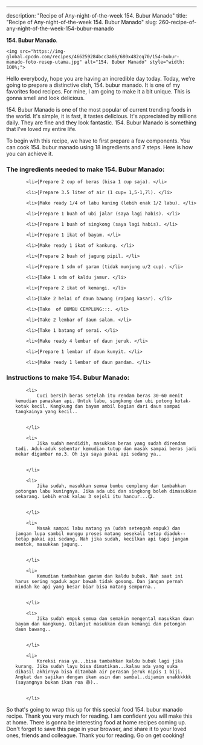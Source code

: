 ---
description: "Recipe of Any-night-of-the-week 154. Bubur Manado"
title: "Recipe of Any-night-of-the-week 154. Bubur Manado"
slug: 260-recipe-of-any-night-of-the-week-154-bubur-manado

<p>
	<strong>154. Bubur Manado</strong>. 
	
</p>
<p>
	
	<img src="https://img-global.cpcdn.com/recipes/466259284bcc3a86/680x482cq70/154-bubur-manado-foto-resep-utama.jpg" alt="154. Bubur Manado" style="width: 100%;">
	
	
</p>
<p>
	Hello everybody, hope you are having an incredible day today. Today, we're going to prepare a distinctive dish, 154. bubur manado. It is one of my favorites food recipes. For mine, I am going to make it a bit unique. This is gonna smell and look delicious.
</p>
	
<p>
	154. Bubur Manado is one of the most popular of current trending foods in the world. It's simple, it is fast, it tastes delicious. It's appreciated by millions daily. They are fine and they look fantastic. 154. Bubur Manado is something that I've loved my entire life.
</p>
<p>
	
</p>

<p>
To begin with this recipe, we have to first prepare a few components. You can cook 154. bubur manado using 18 ingredients and 7 steps. Here is how you can achieve it.
</p>

<h3>The ingredients needed to make 154. Bubur Manado:</h3>

<ol>
	
		<li>{Prepare 2 cup of beras (bisa 1 cup saja). </li>
	
		<li>{Prepare 3.5 liter of air (1 cup= 1,5-1,7l). </li>
	
		<li>{Make ready 1/4 of labu kuning (lebih enak 1/2 labu). </li>
	
		<li>{Prepare 1 buah of ubi jalar (saya lagi habis). </li>
	
		<li>{Prepare 1 buah of singkong (saya lagi habis). </li>
	
		<li>{Prepare 1 ikat of bayam. </li>
	
		<li>{Make ready 1 ikat of kankung. </li>
	
		<li>{Prepare 2 buah of jagung pipil. </li>
	
		<li>{Prepare 1 sdm of garam (tidak munjung u/2 cup). </li>
	
		<li>{Take 1 sdm of kaldu jamur. </li>
	
		<li>{Prepare 2 ikat of kemangi. </li>
	
		<li>{Take 2 helai of daun bawang (rajang kasar). </li>
	
		<li>{Take  of BUMBU CEMPLUNG:::. </li>
	
		<li>{Take 2 lembar of daun salam. </li>
	
		<li>{Take 1 batang of serai. </li>
	
		<li>{Make ready 4 lembar of daun jeruk. </li>
	
		<li>{Prepare 1 lembar of daun kunyit. </li>
	
		<li>{Make ready 1 lembar of daun pandan. </li>
	
</ol>
<p>
	
</p>

<h3>Instructions to make 154. Bubur Manado:</h3>

<ol>
	
		<li>
			Cuci bersih beras setelah itu rendam beras 30-60 menit kemudian panaskan api. Untuk labu, singkong dan ubi potong kotak-kotak kecil. Kangkung dan bayam ambil bagian dari daun sampai tangkainya yang kecil..
			
			
		</li>
	
		<li>
			Jika sudah mendidih, masukkan beras yang sudah direndam tadi. Aduk-aduk sebentar kemudian tutup dan masak sampai beras jadi mekar digambar no.3. Oh iya saya pakai api sedang ya..
			
			
		</li>
	
		<li>
			Jika sudah, masukkan semua bumbu cemplung dan tambahkan potongan labu kuningnya. Jika ada ubi dan singkong boleh dimasukkan sekarang. Lebih enak kalau 3 sejoli itu hancur...😋.
			
			
		</li>
	
		<li>
			Masak sampai labu matang ya (udah setengah empuk) dan jangan lupa sambil nunggu proses matang sesekali tetap diaduk--tetap pakai api sedang. Nah jika sudah, kecilkan api tapi jangan mentok, masukkan jagung..
			
			
		</li>
	
		<li>
			Kemudian tambahkan garam dan kaldu bubuk. Nah saat ini harus sering ngaduk agar bawah tidak gosong. Dan jangan pernah mindah ke api yang besar biar bisa matang sempurna..
			
			
		</li>
	
		<li>
			Jika sudah empuk semua dan semakin mengental masukkan daun bayam dan kangkung. Dilanjut masukkan daun kemangi dan potongan daun bawang..
			
			
		</li>
	
		<li>
			Koreksi rasa ya...bisa tambahkan kaldu bubuk lagi jika kurang. Jika sudah layu bisa dimatikan...kalau ada yang suka dihasil akhirnya bisa ditambah air perasan jeruk nipis 1 biji. Angkat dan sajikan dengan ikan asin dan sambal..dijamin enakkkkkk (sayangnya bukan ikan roa 😆)..
			
			
		</li>
	
</ol>

<p>
	
</p>

<p>
	So that's going to wrap this up for this special food 154. bubur manado recipe. Thank you very much for reading. I am confident you will make this at home. There is gonna be interesting food at home recipes coming up. Don't forget to save this page in your browser, and share it to your loved ones, friends and colleague. Thank you for reading. Go on get cooking!
</p>
